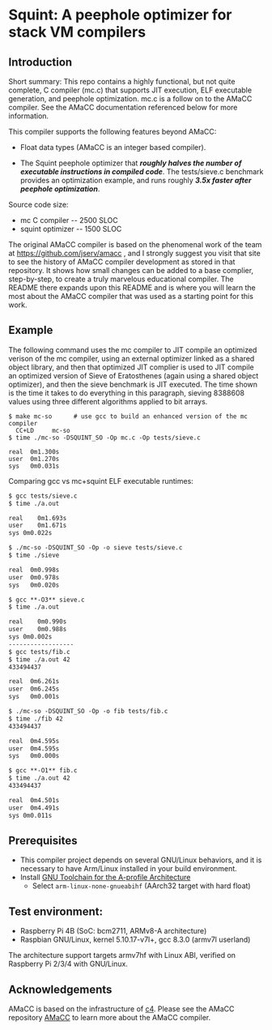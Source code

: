# Squint: A peephole optimizer for stack VM compilers

## Introduction
Short summary: This repo contains a highly functional, but not quite
complete, C compiler (mc.c) that supports JIT execution, ELF executable
generation, and peephole optimization.  mc.c is a follow on to the AMaCC
compiler.  See the AMaCC documentation referenced below for more information.

This compiler supports the following features beyond AMaCC:

* Float data types (AMaCC is an integer based compiler).

* The Squint peephole optimizer that ***roughly halves the number of executable
instructions in compiled code***.  The tests/sieve.c
benchmark provides an optimization example, and runs roughly
***3.5x faster after peephole optimization***.

Source code size:
* mc C compiler -- 2500 SLOC
* squint optimizer -- 1500 SLOC

The original AMaCC compiler is based on the phenomenal work of the 
team at https://github.com/jserv/amacc , and I strongly suggest
you visit that site to see the history of AMaCC compiler development
as stored in that repository.  It shows how small changes can be
added to a base complier, step-by-step,  to create a truly marvelous
educational compiler. The README there expands upon this README and
is where you will learn the most about the AMaCC compiler that was
used as a starting point for this work.

## Example
The following command uses the mc compiler to JIT compile an optimized verison
of the mc compiler, using an external optimizer linked as a shared object library,
and then that optimized JIT complier is used to JIT compile an optimized version of
Sieve of Eratosthenes (again using a shared object optimizer), and then the
sieve benchmark is JIT executed.  The time shown is the time it takes to do
everything in this paragraph, sieving 8388608 values using three different
algorithms applied to bit arrays.
```
$ make mc-so      # use gcc to build an enhanced version of the mc compiler
  CC+LD		mc-so
$ time ./mc-so -DSQUINT_SO -Op mc.c -Op tests/sieve.c

real  0m1.300s
user  0m1.270s
sys   0m0.031s
```
Comparing gcc vs mc+squint ELF executable runtimes:
```markdown
$ gcc tests/sieve.c
$ time ./a.out

real	0m1.693s
user	0m1.671s
sys	0m0.022s

$ ./mc-so -DSQUINT_SO -Op -o sieve tests/sieve.c
$ time ./sieve

real  0m0.998s
user  0m0.978s
sys   0m0.020s

$ gcc **-O3** sieve.c
$ time ./a.out

real	0m0.990s
user	0m0.988s
sys	0m0.002s
------------------
$ gcc tests/fib.c
$ time ./a.out 42
433494437

real  0m6.261s
user  0m6.245s
sys   0m0.001s

$ ./mc-so -DSQUINT_SO -Op -o fib tests/fib.c
$ time ./fib 42
433494437

real  0m4.595s
user  0m4.595s
sys   0m0.000s

$ gcc **-O1** fib.c
$ time ./a.out 42
433494437

real  0m4.501s
user  0m4.491s
sys 0m0.011s
```
## Prerequisites
* This compiler project depends on several GNU/Linux behaviors, and it
  is necessary to have Arm/Linux installed in your build environment.
* Install [GNU Toolchain for the A-profile Architecture](https://developer.arm.com/tools-and-software/open-source-software/developer-tools/gnu-toolchain/gnu-a/downloads)
    - Select `arm-linux-none-gnueabihf` (AArch32 target with hard float)

## Test environment:
* Raspberry Pi 4B (SoC: bcm2711, ARMv8-A architecture)
* Raspbian GNU/Linux, kernel 5.10.17-v7l+, gcc 8.3.0 (armv7l userland)

The architecture support targets armv7hf with Linux ABI, verified on
Raspberry Pi 2/3/4 with GNU/Linux.

## Acknowledgements
AMaCC is based on the infrastructure of [c4](https://github.com/rswier/c4).
Please see the AMaCC repository [AMaCC](https://github.com/jserv/amacc) to
learn more about the AMaCC compiler.

